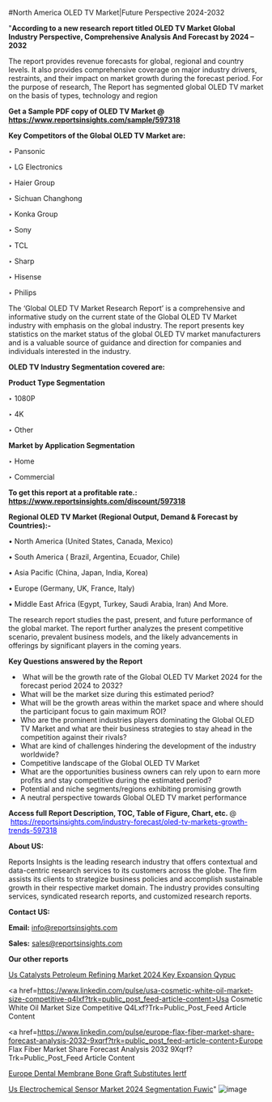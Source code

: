 #North America OLED TV Market|Future Perspective 2024-2032

"<strong>According to a new research report titled OLED TV Market Global Industry Perspective, Comprehensive Analysis And Forecast by 2024 – 2032</strong>

The report provides revenue forecasts for global, regional and country levels. It also provides comprehensive coverage on major industry drivers, restraints, and their impact on market growth during the forecast period. For the purpose of research, The Report has segmented global OLED TV market on the basis of types, technology and region

<strong>Get a Sample PDF copy of OLED TV Market </strong><strong>@<a href=https://www.reportsinsights.com/sample/597318 style=color:#0000ff;> https://www.reportsinsights.com/sample/597318</a></strong></font>

<strong>Key Competitors of the Global OLED TV Market are:</strong>

‣ Pansonic


‣ LG Electronics


‣ Haier Group


‣ Sichuan Changhong


‣ Konka Group


‣ Sony


‣ TCL


‣ Sharp


‣ Hisense


‣ Philips

The ‘Global OLED TV Market Research Report’ is a comprehensive and informative study on the current state of the Global OLED TV Market industry with emphasis on the global industry. The report presents key statistics on the market status of the global OLED TV market manufacturers and is a valuable source of guidance and direction for companies and individuals interested in the industry.

<strong>OLED TV Industry Segmentation covered are:</strong>

<strong>Product Type Segmentation</strong>

‣    1080P


‣ 4K


‣ Other

<strong>Market by Application Segmentation</strong>

‣   Home


‣ Commercial

<strong>To get this report at a profitable rate.: <a href=https://www.reportsinsights.com/discount/597318 style=color:#0000ff;>https://www.reportsinsights.com/discount/597318</a></strong></font>

<strong>Regional OLED TV Market (Regional Output, Demand &amp; Forecast by Countries):-</strong>

• North America (United States, Canada, Mexico)

• South America ( Brazil, Argentina, Ecuador, Chile)

• Asia Pacific (China, Japan, India, Korea)

• Europe (Germany, UK, France, Italy)

• Middle East Africa (Egypt, Turkey, Saudi Arabia, Iran) And More.

The research report studies the past, present, and future performance of the global market. The report further analyzes the present competitive scenario, prevalent business models, and the likely advancements in offerings by significant players in the coming years.

<strong>Key Questions answered by the Report</strong>
<ul>
  <li> What will be the growth rate of the Global OLED TV Market 2024 for the forecast period 2024 to 2032?</li>
  <li>What will be the market size during this estimated period?</li>
  <li>What will be the growth areas within the market space and where should the participant focus to gain maximum ROI?</li>
  <li>Who are the prominent industries players dominating the Global OLED TV Market and what are their business strategies to stay ahead in the competition against their rivals?</li>
  <li>What are kind of challenges hindering the development of the industry worldwide?</li>
  <li>Competitive landscape of the Global OLED TV Market</li>
  <li>What are the opportunities business owners can rely upon to earn more profits and stay competitive during the estimated period?</li>
  <li>Potential and niche segments/regions exhibiting promising growth</li>
  <li>A neutral perspective towards Global OLED TV market performance</li>
</ul>
<strong>Access full Report Description, TOC, Table of Figure, Chart, etc. </strong>@  <a href=https://reportsinsights.com/industry-forecast/oled-tv-markets-growth-trends-597318 style=color:#0000ff;>https://reportsinsights.com/industry-forecast/oled-tv-markets-growth-trends-597318</a></font>

<strong><strong>About US</strong>:</strong>

Reports Insights is the leading research industry that offers contextual and data-centric research services to its customers across the globe. The firm assists its clients to strategize business policies and accomplish sustainable growth in their respective market domain. The industry provides consulting services, syndicated research reports, and customized research reports.

<strong>Contact US:</strong>

<p class=""""><b>Email:</b> <a href=mailto:info@reportsinsights.com>info@reportsinsights.com</a></p>
<p class=""""><b>Sales:</b> <a href=mailto:sales@reportsinsights.com>sales@reportsinsights.com</a></p>

<strong>Our other reports</strong>

<a href=https://www.linkedin.com/pulse/us-catalysts-petroleum-refining-market-2024-key-expansion-qypuc/>Us Catalysts Petroleum Refining Market 2024 Key Expansion Qypuc</a>

<a href=https://www.linkedin.com/pulse/usa-cosmetic-white-oil-market-size-competitive-q4lxf?trk=public_post_feed-article-content>Usa Cosmetic White Oil Market Size Competitive Q4Lxf?Trk=Public_Post_Feed Article Content</a>

<a href=https://www.linkedin.com/pulse/europe-flax-fiber-market-share-forecast-analysis-2032-9xqrf?trk=public_post_feed-article-content>Europe Flax Fiber Market Share Forecast Analysis 2032 9Xqrf?Trk=Public_Post_Feed Article Content</a>

<a href=https://www.linkedin.com/pulse/europe-dental-membrane-bone-graft-substitutes-iertf/>Europe Dental Membrane Bone Graft Substitutes Iertf</a>

<a href=https://www.linkedin.com/pulse/us-electrochemical-sensor-market-2024-segmentation-fuwic/>Us Electrochemical Sensor Market 2024 Segmentation Fuwic</a>"
![image](https://github.com/ahaan12367/RIMarket24/assets/158471582/0600bab2-6436-41d1-8966-5e3389bb01f9)
